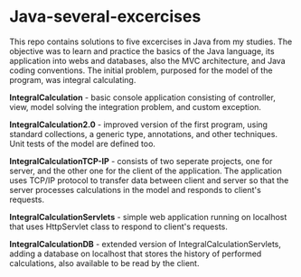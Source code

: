 # Java-several-excercises
This repo contains solutions to five excercises in Java from my studies. The objective was to learn and practice the basics of the Java language, its application into webs and databases, also the MVC architecture, and Java coding conventions. The initial problem, purposed for the model of the program, was integral calculating. <br>
<p><b>IntegralCalculation</b> - basic console application consisting of controller, view, model solving the integration problem, and custom exception.</p>
<p><b>IntegralCalculation2.0</b> - improved version of the first program, using standard collections, a generic type, annotations, and other techniques. Unit tests of the model are defined too.</p>
<p><b>IntegralCalculationTCP-IP</b> - consists of two seperate projects, one for server, and the other one for the client of the application. The application uses TCP/IP protocol to transfer data between client and server so that the server processes calculations in the model and responds to client's requests.</p>
<p><b>IntegralCalculationServlets</b> - simple web application running on localhost that uses HttpServlet class to respond to client's requests.</p>
<p><b>IntegralCalculationDB</b> - extended version of IntegralCalculationServlets, adding a database on localhost that stores the history of performed calculations, also available to be read by the client.</p>
